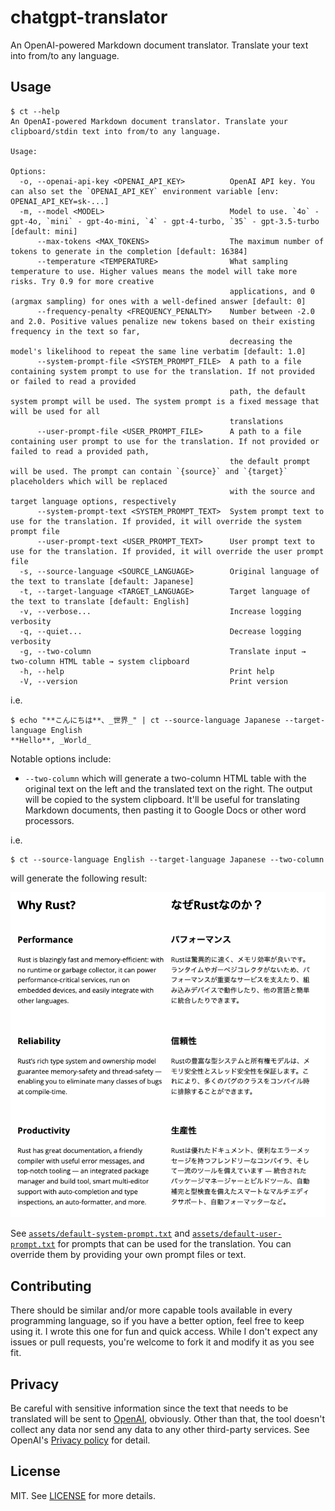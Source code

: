 # chatgpt-translator

An OpenAI-powered Markdown document translator. Translate your text into from/to any language.

## Usage

```console
$ ct --help
An OpenAI-powered Markdown document translator. Translate your clipboard/stdin text into from/to any language.

Usage: 

Options:
  -o, --openai-api-key <OPENAI_API_KEY>          OpenAI API key. You can also set the `OPENAI_API_KEY` environment variable [env: OPENAI_API_KEY=sk-...]
  -m, --model <MODEL>                            Model to use. `4o` - gpt-4o, `mini` - gpt-4o-mini, `4` - gpt-4-turbo, `35` - gpt-3.5-turbo [default: mini]
      --max-tokens <MAX_TOKENS>                  The maximum number of tokens to generate in the completion [default: 16384]
      --temperature <TEMPERATURE>                What sampling temperature to use. Higher values means the model will take more risks. Try 0.9 for more creative
                                                 applications, and 0 (argmax sampling) for ones with a well-defined answer [default: 0]
      --frequency-penalty <FREQUENCY_PENALTY>    Number between -2.0 and 2.0. Positive values penalize new tokens based on their existing frequency in the text so far,
                                                 decreasing the model's likelihood to repeat the same line verbatim [default: 1.0]
      --system-prompt-file <SYSTEM_PROMPT_FILE>  A path to a file containing system prompt to use for the translation. If not provided or failed to read a provided
                                                 path, the default system prompt will be used. The system prompt is a fixed message that will be used for all
                                                 translations
      --user-prompt-file <USER_PROMPT_FILE>      A path to a file containing user prompt to use for the translation. If not provided or failed to read a provided path,
                                                 the default prompt will be used. The prompt can contain `{source}` and `{target}` placeholders which will be replaced
                                                 with the source and target language options, respectively
      --system-prompt-text <SYSTEM_PROMPT_TEXT>  System prompt text to use for the translation. If provided, it will override the system prompt file
      --user-prompt-text <USER_PROMPT_TEXT>      User prompt text to use for the translation. If provided, it will override the user prompt file
  -s, --source-language <SOURCE_LANGUAGE>        Original language of the text to translate [default: Japanese]
  -t, --target-language <TARGET_LANGUAGE>        Target language of the text to translate [default: English]
  -v, --verbose...                               Increase logging verbosity
  -q, --quiet...                                 Decrease logging verbosity
  -g, --two-column                               Translate input → two-column HTML table → system clipboard
  -h, --help                                     Print help
  -V, --version                                  Print version
```

i.e.

```console
$ echo "**こんにちは**、_世界_" | ct --source-language Japanese --target-language English
**Hello**, _World_
```

Notable options include:

- `--two-column` which will generate a two-column HTML table with the original text on the left and the translated text on the right. The output will be copied to the system clipboard. It'll be useful for translating Markdown documents, then pasting it to Google Docs or other word processors.

i.e.

```console
$ ct --source-language English --target-language Japanese --two-column
```

will generate the following result:

![screenshot](assets/screenshot.png)

See [`assets/default-system-prompt.txt`](assets/default-system-prompt.txt) and [`assets/default-user-prompt.txt`](assets/default-user-prompt.txt) for prompts that can be used for the translation. You can override them by providing your own prompt files or text.

## Contributing

There should be similar and/or more capable tools available in every programming language, so if you have a better option, feel free to keep using it. I wrote this one for fun and quick access. While I don't expect any issues or pull requests, you're welcome to fork it and modify it as you see fit.

## Privacy

Be careful with sensitive information since the text that needs to be translated will be sent to [OpenAI](https://openai.com), obviously. Other than that, the tool doesn't collect any data nor send any data to any other third-party services. See OpenAI's [Privacy policy](https://openai.com/policies/privacy-policy/) for detail.

## License

MIT. See [LICENSE](LICENSE) for more details.
